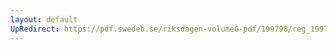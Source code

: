 ```yaml
---
layout: default
UpRedirect: https://pdf.swedeb.se/riksdagen-volumeG-pdf/199798/reg_199798/reg_199798_0072.pdf
---
```

